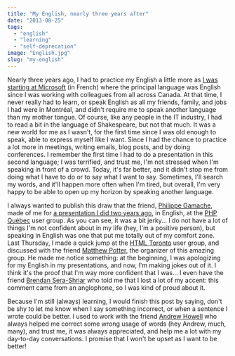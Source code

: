 ```yaml
---
title: "My English, nearly three years after"
date: "2013-08-25"
tags: 
  - "english"
  - "learning"
  - "self-deprecation"
image: "English.jpg"
slug: "my-english"
---
```


Nearly three years ago, I had to practice my English a little more as [I was starting at Microsoft](https://fred.dev/le-roi-est-mort-vive-le-roi/ "Le roi est mort, vive le roi") (in French) where the principal language was English since I was working with colleagues from all across Canada. At that time, I never really had to learn, or speak English as all my friends, family, and jobs I had were in Montréal, and didn't require me to speak another language than my mother tongue. Of course, like any people in the IT industry, I had to read a bit in the language of Shakespeare, but not that much. It was a new world for me as I wasn't, for the first time since I was old enough to speak, able to express myself like I want. Since I had the chance to practice a lot more in meetings, writing emails, blog posts, and by doing conferences. I remember the first time I had to do a presentation in this second language; I was terrified, and trust me, I'm not stressed when I'm speaking in front of a crowd. Today, it's far better, and it didn't stop me from doing what I have to do or to say what I want to say. Sometimes, I'll search my words, and it'll happen more often when I'm tired, but overall, I'm very happy to be able to open up my horizon by speaking another language.

I always wanted to publish this draw that the friend, [Philippe Gamache](https://twitter.com/SecureSymfony), made of me for [a presentation I did two years ago](https://www.slideshare.net/fredericharper/php-in-the-cloud), in English, at the [PHP Québec](http://phpquebec.org/) user group. As you can see, it was a bit jerky... I do not have a lot of things I'm not confident about in my life (hey, I'm a positive person), but speaking in English was one that put me totally out of my comfort zone. Last Thursday, I made a quick jump at the [HTML Toronto](http://htmltoronto.ca/) user group, and discussed with the friend [Matthew Potter](https://twitter.com/AskMP), the organizer of this amazing group. He made me notice something: at the beginning, I was apologizing for my English in my presentations, and now, I'm making jokes out of it. I think it's the proof that I'm way more confident that I was... I even have the friend [Brendan Sera-Shriar](https://twitter.com/digibomb) who told me that I lost a lot of my accent: this comment came from an anglophone, so I was kind of proud about it.

Because I'm still (always) learning, I would finish this post by saying, don't be shy to let me know when I say something incorrect, or when a sentence I wrote could be better. I used to work with the friend [Andrew Howell](https://twitter.com/and_how) who always helped me correct some wrong usage of words (hey Andrew, much, many), and trust me, it was always appreciated, and help me a lot with my day-to-day conversations. I promise that I won't be upset as I want to be better!
